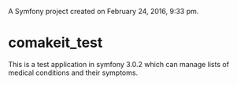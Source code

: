 
A Symfony project created on February 24, 2016, 9:33 pm.
# comakeit_test
This is a test application in symfony 3.0.2 which can manage lists of medical conditions and their symptoms.
